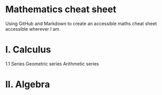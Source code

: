 # Mathematics cheat sheet

Using GitHub and Markdown to create an accessible maths cheat sheet accessible
wherever I am.

# I. Calculus

1.1 Series
    Geometric series
    Arithmetic series

# II. Algebra
